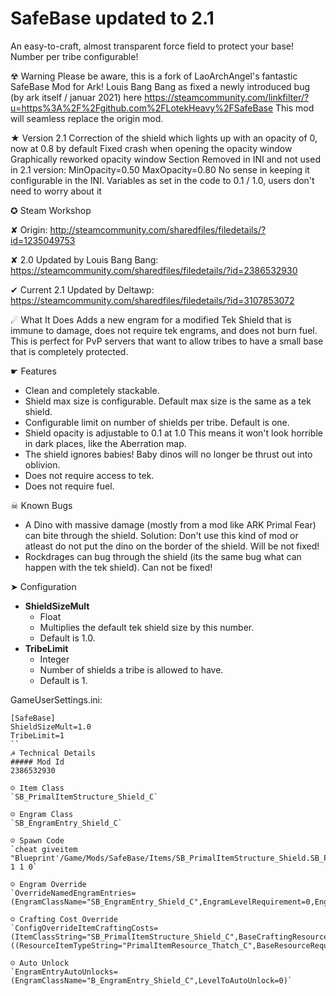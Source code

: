 # SafeBase updated to 2.1

An easy-to-craft, almost transparent force field to protect your base!  Number per tribe configurable!

☢ Warning
Please be aware, this is a fork of LaoArchAngel's fantastic SafeBase Mod for Ark! Louis Bang Bang as fixed a newly introduced bug (by ark itself / januar 2021) here https://steamcommunity.com/linkfilter/?u=https%3A%2F%2Fgithub.com%2FLotekHeavy%2FSafeBase This mod will seamless replace the origin mod.

★ Version 2.1
Correction of the shield which lights up with an opacity of 0, now at 0.8 by default
Fixed crash when opening the opacity window
Graphically reworked opacity window
Section Removed in INI and not used in 2.1 version:
MinOpacity=0.50
MaxOpacity=0.80
No sense in keeping it configurable in the INI. Variables as set in the code to 0.1 / 1.0, users don't need to worry about it

✪ Steam Workshop

✘ Origin:
http://steamcommunity.com/sharedfiles/filedetails/?id=1235049753

✘ 2.0 Updated by Louis Bang Bang:
https://steamcommunity.com/sharedfiles/filedetails/?id=2386532930

✔ Current 2.1 Updated by Deltawp:
https://steamcommunity.com/sharedfiles/filedetails/?id=3107853072

☄ What It Does
Adds a new engram for a modified Tek Shield that is immune to damage, does not require tek engrams, and does not burn fuel.  This is perfect for PvP servers that want to allow tribes to have a small base that is completely protected.

☛ Features
* Clean and completely stackable.
* Shield max size is configurable.  Default max size is the same as a tek shield.
* Configurable limit on number of shields per tribe.  Default is one.
* Shield opacity is adjustable to 0.1 at 1.0 This means it won't look horrible in dark places, like the Aberration map.
* The shield ignores babies!  Baby dinos will no longer be thrust out into oblivion.
* Does not require access to tek.
* Does not require fuel.

☠ Known Bugs
* A Dino with massive damage (mostly from a mod like ARK Primal Fear) can bite through the shield. Solution: Don't use this kind of mod or atleast do not put the dino on the border of the shield. Will be not fixed!
* Rockdrages can bug through the shield (its the same bug what can happen with the tek shield). Can not be fixed!

➤ Configuration

* **ShieldSizeMult**
  * Float
  * Multiplies the default tek shield size by this number.
  * Default is 1.0.
* **TribeLimit**
  * Integer
  * Number of shields a tribe is allowed to have.
  * Default is 1.

GameUserSettings.ini:
```
[SafeBase]
ShieldSizeMult=1.0
TribeLimit=1
``
☭ Technical Details
##### Mod Id
2386532930

☺ Item Class
`SB_PrimalItemStructure_Shield_C`

☺ Engram Class
`SB_EngramEntry_Shield_C`

☺ Spawn Code
`cheat giveitem "Blueprint'/Game/Mods/SafeBase/Items/SB_PrimalItemStructure_Shield.SB_PrimalItemStructure_Shield'" 1 1 0`

☺ Engram Override
`OverrideNamedEngramEntries=(EngramClassName="SB_EngramEntry_Shield_C",EngramLevelRequirement=0,EngramPointsCost=0,EngramHidden=False,RemoveEngramPreReq=False)`

☺ Crafting Cost Override
`ConfigOverrideItemCraftingCosts=(ItemClassString="SB_PrimalItemStructure_Shield_C",BaseCraftingResourceRequirements=((ResourceItemTypeString="PrimalItemResource_Thatch_C",BaseResourceRequirement=1.0,bCraftingRequireExactResourceType=True)))`

☺ Auto Unlock
`EngramEntryAutoUnlocks=(EngramClassName="B_EngramEntry_Shield_C",LevelToAutoUnlock=0)`

